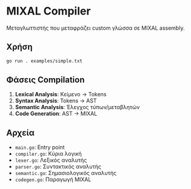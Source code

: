 # MIXAL Compiler

Μεταγλωττιστής που μεταφράζει custom γλώσσα σε MIXAL assembly.

## Χρήση

```bash
go run . examples/simple.txt
```

## Φάσεις Compilation

1. **Lexical Analysis**: Κείμενο → Tokens
2. **Syntax Analysis**: Tokens → AST
3. **Semantic Analysis**: Έλεγχος τύπων/μεταβλητών
4. **Code Generation**: AST → MIXAL

## Αρχεία

- `main.go`: Entry point
- `compiler.go`: Κύρια λογική
- `lexer.go`: Λεξικός αναλυτής
- `parser.go`: Συντακτικός αναλυτής
- `semantic.go`: Σημασιολογικός αναλυτής
- `codegen.go`: Παραγωγή MIXAL